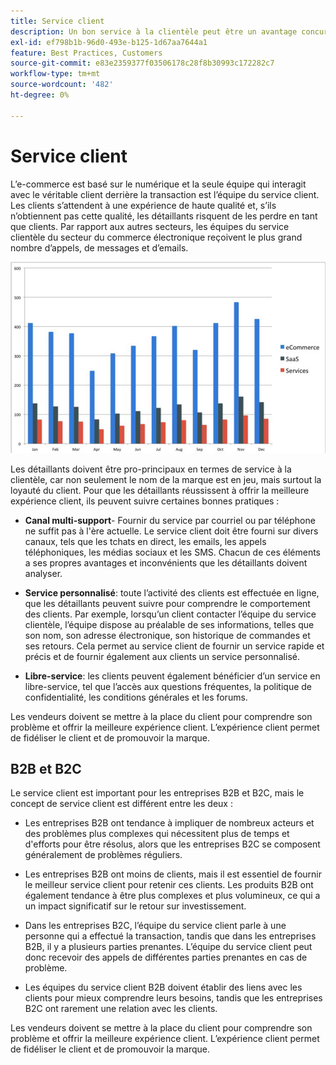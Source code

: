 ```yaml
---
title: Service client
description: Un bon service à la clientèle peut être un avantage concurrentiel dans l'espace du commerce électronique.
exl-id: ef798b1b-96d0-493e-b125-1d67aa7644a1
feature: Best Practices, Customers
source-git-commit: e83e2359377f03506178c28f8b30993c172282c7
workflow-type: tm+mt
source-wordcount: '482'
ht-degree: 0%

---
```


# Service client

L’e-commerce est basé sur le numérique et la seule équipe qui interagit avec le véritable client derrière la transaction est l’équipe du service client. Les clients s’attendent à une expérience de haute qualité et, s’ils n’obtiennent pas cette qualité, les détaillants risquent de les perdre en tant que clients. Par rapport aux autres secteurs, les équipes du service clientèle du secteur du commerce électronique reçoivent le plus grand nombre d’appels, de messages et d’emails.

![Graphique à barres du service client](../../assets/playbooks/customer-service-chart.png)

Les détaillants doivent être pro-principaux en termes de service à la clientèle, car non seulement le nom de la marque est en jeu, mais surtout la loyauté du client. Pour que les détaillants réussissent à offrir la meilleure expérience client, ils peuvent suivre certaines bonnes pratiques :

- **Canal multi-support**- Fournir du service par courriel ou par téléphone ne suffit pas à l&#39;ère actuelle. Le service client doit être fourni sur divers canaux, tels que les tchats en direct, les emails, les appels téléphoniques, les médias sociaux et les SMS. Chacun de ces éléments a ses propres avantages et inconvénients que les détaillants doivent analyser.

- **Service personnalisé**: toute l’activité des clients est effectuée en ligne, que les détaillants peuvent suivre pour comprendre le comportement des clients. Par exemple, lorsqu’un client contacter l’équipe du service clientèle, l’équipe dispose au préalable de ses informations, telles que son nom, son adresse électronique, son historique de commandes et ses retours. Cela permet au service client de fournir un service rapide et précis et de fournir également aux clients un service personnalisé.

- **Libre-service**: les clients peuvent également bénéficier d’un service en libre-service, tel que l’accès aux questions fréquentes, la politique de confidentialité, les conditions générales et les forums.

Les vendeurs doivent se mettre à la place du client pour comprendre son problème et offrir la meilleure expérience client. L’expérience client permet de fidéliser le client et de promouvoir la marque.

## B2B et B2C

Le service client est important pour les entreprises B2B et B2C, mais le concept de service client est différent entre les deux :

- Les entreprises B2B ont tendance à impliquer de nombreux acteurs et des problèmes plus complexes qui nécessitent plus de temps et d&#39;efforts pour être résolus, alors que les entreprises B2C se composent généralement de problèmes réguliers.

- Les entreprises B2B ont moins de clients, mais il est essentiel de fournir le meilleur service client pour retenir ces clients. Les produits B2B ont également tendance à être plus complexes et plus volumineux, ce qui a un impact significatif sur le retour sur investissement.

- Dans les entreprises B2C, l’équipe du service client parle à une personne qui a effectué la transaction, tandis que dans les entreprises B2B, il y a plusieurs parties prenantes. L’équipe du service client peut donc recevoir des appels de différentes parties prenantes en cas de problème.

- Les équipes du service client B2B doivent établir des liens avec les clients pour mieux comprendre leurs besoins, tandis que les entreprises B2C ont rarement une relation avec les clients.

Les vendeurs doivent se mettre à la place du client pour comprendre son problème et offrir la meilleure expérience client. L’expérience client permet de fidéliser le client et de promouvoir la marque.
